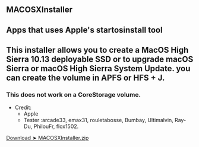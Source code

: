 ## MACOSXInstaller

## Apps that uses Apple's startosinstall tool

## This installer allows you to create a MacOS High Sierra 10.13 deployable SSD or to upgrade macOS Sierra or macOS High Sierra System Update. you can create the volume in APFS or HFS + J.

### This does not work on a CoreStorage volume.

 
* Credit:
   - Apple 
   - Tester :arcade33, emax31, rouletabosse, Bumbay, Ultimalvin, Ray-Du, PhilouFr, flox1502.


[Download ➤ MACOSXInstaller.zip](https://github.com/chris1111/MACOSXInstaller/releases/tag/V1)
